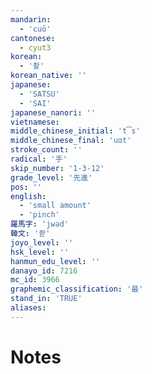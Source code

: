 ```yaml
---
mandarin:
  - 'cuō'
cantonese:
  - cyut3
korean:
  - '촬'
korean_native: ''
japanese:
  - 'SATSU'
  - 'SAI'
japanese_nanori: ''
vietnamese:
middle_chinese_initial: 't͡s'
middle_chinese_final: 'uɑt'
stroke_count: ''
radical: '手'
skip_number: '1-3-12'
grade_level: '先進'
pos: ''
english:
  - 'small amount'
  - 'pinch'
羅馬字: 'jwad'
韓文: '좓'
joyo_level: ''
hsk_level: ''
hanmun_edu_level: ''
danayo_id: 7216
mc_id: 3966
graphemic_classification: '最'
stand_in: 'TRUE'
aliases:
---
```


# Notes

